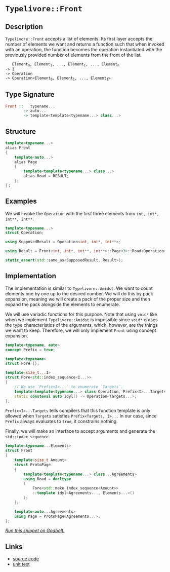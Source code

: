 <!-- Copyright 2024 Feng Mofan
SPDX-License-Identifier: Apache-2.0 -->

# `Typelivore::Front`

## Description

`Typelivore::Front` accepts a list of elements.
Its first layer accepts the number of elements we want and returns a function such that when invoked with an operation, the function becomes the operation instantiated with the previously provided number of elements from the front of the list.
<pre><code>   Element<sub>0</sub>, Element<sub>1</sub>, ..., Element<sub>I</sub>, ..., Element<sub>n</sub>
-> I
-> Operation
-> Operation&lt;Element<sub>0</sub>, Element<sub>1</sub>, ..., Element<sub>I</sub>&gt;</code></pre>

## Type Signature

```Haskell
Front ::   typename...
        -> auto...
        -> template<template<typename...> class...>
```

## Structure

```C++
template<typename...>
alias Front
{
    template<auto...>
    alias Page
    {
        template<template<typename...> class...>
        alias Road = RESULT;
    };
}；
```

## Examples

We will invoke the `Operation` with the first three elements from `int, int*, int**, int**`.

```C++
template<typename...>
struct Operation;

using SupposedResult = Operation<int, int*, int**>;

using Result = Front<int, int*, int**, int**>::Page<3>::Road<Operation>;

static_assert(std::same_as<SupposedResult, Result>);
```

## Implementation

The implementation is similar to `Typelivore::Amidst`.
We want to count elements one by one up to the desired number.
We will do this by pack expansion, meaning we will create a pack of the proper size and then expand the pack alongside the elements to enumerate.

We will use variadic functions for this purpose.
Note that using `void*` like when we implement `Typelivore::Amidst` is impossible since `void*` erases the type characteristics of the arguments, which, however, are the things we want to keep.
Therefore, we will only implement `Front` using concept expansion.

```C++
template<typename, auto>
concept Prefix = true;

template<typename>
struct Fore {};

template<size_t...I>
struct Fore<std::index_sequence<I...>>
{
    // We use `Prefix<I>...` to enumerate `Targets`.
    template<template<typename...> class Operation, Prefix<I>...Targets, typename...>
    static consteval auto idyl() -> Operation<Targets...>;
};
```

`Prefix<I>...Targets` tells compilers that this function template is only allowed when `Targets` satisfies `Prefix<Targets, I>...`
In our case, since `Prefix` always evaluates to `true`, it constrains nothing.

Finally, we will make an interface to accept arguments and generate the `std::index_sequence`:

```C++
template<typename...Elements>
struct Front
{
    template<size_t Amount>
    struct ProtoPage
    {
        template<template<typename...> class...Agreements>
        using Road = decltype
        (
            Fore<std::make_index_sequence<Amount>>
            ::template idyl<Agreements..., Elements...>()
        );
    };

    template<auto...Agreements>
    using Page = ProtoPage<Agreements...>;
};
```

[*Run this snippet on Godbolt.*](https://godbolt.org/#z:OYLghAFBqd5QCxAYwPYBMCmBRdBLAF1QCcAaPECAMzwBtMA7AQwFtMQByARg9KtQYEAysib0QXACx8BBAKoBnTAAUAHpwAMvAFYTStJg1DIApACYAQuYukl9ZATwDKjdAGFUtAK4sGIAKwAzKSuADJ4DJgAcj4ARpjEIJIAnKQADqgKhE4MHt6%2BAcEZWY4C4ZExLPGJKbaY9qUMQgRMxAR5Pn5BdQ05za0E5dFxCUmpCi1tHQXdEwNDldVjAJS2qF7EyOwc5oERyN5YANQmgW5ejrSEAJ6n2CYaAIK7%2B4eYJ2fIE%2BhYVHcPzzMewYBy8x1ObgI1zSmAA%2BgRiExCAp/k8AQRMCw0gYMRCoTDmGxSEcmBdUKjHmgQZg0gQjspiJgaKoPgARI4IryYU5WNFPDFYnHcs74xisYX3J4TYheBxHABiJHeJgA7FYVayeQD0ZjsUxcWcsgAvOEEAB0FoAkhTpbK6YrGRDviAQBEsKpYUoAI5c6kQy0Ws3/QKS55qgFHSMc3VCvEx/XCyHQsVsQN3I4HJgKBRHADyMMRjWJDKZeFU/rugYAKq1gJgCApiaLCZg0yGI1G5o5kBmBBNMAA3MQkslHPDoa60CDLI4AWnT%2BYS%2BpyEJrxDrDbb90CvLDmp32v58YNSYJ4sD2HobEEKPbUs5cvlxFk2vDTyj0cFCadeBN8KOjwsOsggUh%2BtpygyqBEMoTB1h2kaqruH4fgKeonqhsYismLZbhmBjZoGjzAIymKMA2oHIZGXhZEYRwAEqoEw6BskcWAHKK8HIRAnGUZGDqJs6IAsEwADWcJupgHrer6WwQoBwEEMGoa8chLoYQmY4TrQcnEZgpE3oGxKXvpm4Wnc048VGyxau%2BUaqvuu6cepJ6kkQhG6SZt7KVG1ERMA9KwcqgTspB0GBTpJHXqZQbtgeaIajZzxPAA9AAVOlGWZclAJpelVbYEIVYZdlKWZWVqUlUlgLAqC4KfAIWy0l5h6PM5ibNueZl3o84F0ouhYrnFVW%2BbRQheGkxSYOgdGYAoXi0HSpzsv1y4CBCEQEMSG2pVtgjpcGjlPCN/kzXNC0sU%2BL5nBtu0EDtY57fd22pXcLowXBZyBK9IAMUxEIrY0B0tV2eDILCWZKG0ECCQo4rg7ebhjRNmRTad82bfRs3o3c1k7hwqy0Jw/i8H4HBaKQqCcG41jWEcCjrJsypAjwpAEJo%2BOrCJAQABxmgAbIEkhmCqkiSP43OBBo/jJNz%2BicJIvAsBIGgaKQpPk5THC8AoICq2zZP46QcCwDAiAgOsBBpBc5CUGgWJ0AkUTipwqjc3zs585IRzAMgPZSGaZi8FNhAkOOej8IIIhiOwUgyIIigqOoBukLoXCkAA7oiaScDwBNEyT7MU5wuYXFbdKoFQRyu%2B7nve77Rz%2B2YRwQB49v0MQJzM8svD61oqwQEgdtpA7ZAUBAQ8jyAwBSGYfB0BixA6xAsSF7EEStNcOe8GvzDENcuaxNomAOFvpB21FuYMLQm/J1gsReMAbhiLQOvcLwWDCUY4i33gjIOHgA5ZqF0ksfC42wWYbXqIXK4sRER7w8FgQuCI8BKzfqQQBxBYgo1ZJiQwwArhGHZqsKgBhgAKAAGp4EwOnRcpMWYR2EKIcQscGEJzUIXVO%2Bg8EoBppYfQeBYg60gKsVAtIciv1nN8JaphLDWDMBrDBxBxxAOET0Y%2BjQXAMHcJ4ToegwgRGGFUUYadijZAENMPwJjMhmIYAsEYiQ052HUX0SY7QdEFEcfUZxAh%2BhtDsUYhxthXEWL0HMPxBjFjGNWPTDYWwJB5w4MTNWhdNZVzdh7L2Ps/aSADs3XAIcO67C4N3VmRDVgIEwExUY05SBc0kIEM0yRAgiw0ELSQfMVb%2BD5qkQmHAFakCVoELg/MuB825jLUZ/hJBcGloEPmyTk6a21rrUpBt%2B6mwHubUu1sx4T3bk7NgnBWgsAHCqWcTA8J4IbskM0wzybByIEo9A4dZBR2YdIVhSh2HJ10LPTOTBs5vwSUk9WvBNYl0thcI4FcSTEBOWci5mZaJcBuXc5urdh7t07oEMwJTe6G02XshINtx6oDbqMY5pzZxIunskLgqsaALQSEvFeycd4b1PuyveB8j4nzQefMil9r6Fzvg/J%2BtAX6nw/ng7%2B5N8B/0cIA1%2B9zVCgIxKfSBvTyYwLgdcBB2xybINQSzDBWClA4M/vgvyRC%2BCkIoVQmhBJT4MLeTHD5sg2FJ3Jr8rhhCZFWD4TAoRNTRGNAkVI4K/q5EKISE8lRNSnH/2cBAVwIS076IqPYvQpjGhpvSNYxo/ilieN6D44J7jLFqKTU0VxRbjFBIGHmsJgwIlZuKWsWJMdgUF0WZwWF8LzmXORais0Gg8n4Eedi4pPcymkAqVUxINTen9MGTc1pKppYqhVILMw7TpkLI1pwZZesbXGzNhbMuJKiXEAOdsY5tcWAKAHD2AcKKzRCgmEHCdodnlpxdUwt1cd5BfK9ToEAwR/mAtznLRJPbD0cAhWXaFld71e0fc%2Bo4r6bkfrpC3MlmKEjYsCHi09g98MjyveR9uIBn0TVhFh2EOHwZws9nPJli9KCsvJlym%2BLMeM8vUafAVgghU3zlZge%2Bj9n6vxZtKr%2BBr36/2cUq4BqrkBgI1YIKBycdUb31UgpRxreCmuwbgr%2B1q1m2tgva6htDnWvIAxId18cQMcPA764wvCbBBvgCIsRfZODJWdFGyw8iwWKOUcG6JXjq2aO0fkStGbDHFvzSUHIeac05DrYExNjRfFuIS6EmLeXa2toCaE8thXHGlczeV9tMTGbxJgyClJfbUNHHQy%2Bt9OHx0FKnSRtZ5TKlYEXQkldIAzA3MCIEfw/hWn0o0NNlUYyD1gqPbYFZ%2BLlicySMMuZ/gVRmFm9M7pkgNCz16YEODa2tarL7gkwOq2i63a26sDBWRnCSCAA%3D)

## Links

- [source code](../../../../conceptrodon/descend/typelivore/front.hpp)
- [unit test](../../../../tests/unit/typelivore/front.test.hpp)
